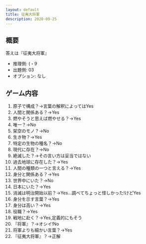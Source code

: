 ```yaml
---
layout: default
title: 征夷大将軍
description: 2020-09-25
---
```


## 概要

答えは『征夷大将軍』

- 推理側: (・9
- 出題側: 03
- オプション: なし

## ゲーム内容

1. 原子で構成？→言葉の解釈によってはYes
2. 人間と関係ある？→Yes
3. 燃やそうと思えば燃やせる？→Yes
4. 唯一？→No
5. 架空のモノ？→No
6. 生き物？→Yes
7. 特定の生物の種名？→No
8. 現代に存在？→No
9. 絶滅した？→その言い方は妥当ではない
10. 過去地球に存在した？→Yes
11. 人間の種類の一つと言える？→Yes
12. 身分と関係ある？→Yes
13. 世界中にいた？→No
14. 日本にいた？→Yes
15. 消滅は明治開始以前？→Yes…調べてちょっと怪しかった!けどYes
16. 身分を示す言葉？→Yes
17. 身分は高い？→Yes
18. 役職？→Yes
19. 戦地に赴く？→Yes,定義的にもそう
20. 『将軍』？→オシイ!No
21. 将軍よりも細かい言葉？→Yes
22. 『征夷大将軍』？→正解
